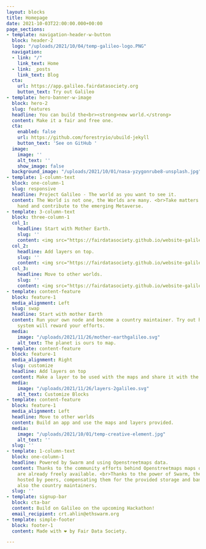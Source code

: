 ```yaml
---
layout: blocks
title: Homepage
date: 2021-10-03T22:00:00.000+00:00
page_sections:
- template: navigation-header-w-button
  block: header-2
  logo: "/uploads/2021/10/04/temp-galileo-logo.PNG"
  navigation:
  - link: "/"
    link_text: Home
  - link: _posts
    link_text: Blog
  cta:
    url: https://app.galileo.fairdatasociety.org
    button_text: Try out Galileo
- template: hero-banner-w-image
  block: hero-2
  slug: features
  headline: You can build the<br><strong>new world.</strong>
  content: Make it a fair and free one.
  cta:
    enabled: false
    url: https://github.com/forestryio/ubuild-jekyll
    button_text: 'See on GitHub '
  image:
    image: ''
    alt_text: ''
    show_image: false
  background_image: "/uploads/2021/10/01/nasa-yzygonrube8-unsplash.jpg"
- template: 1-column-text
  block: one-column-1
  slug: responsive
  headline: Project Galileo - The world as you want to see it.
  content: The World is not one, the Worlds are many. <br>Take matters into your own
    hand and contribute to the emerging Metaverse.
- template: 3-column-text
  block: three-column-1
  col_1:
    headline: Start with Mother Earth.
    slug: ''
    content: <img src="https://fairdatasociety.github.io/website-galileo/uploads/2021/10/04/temp-galileo-logo.PNG">
  col_2:
    headline: Add layers on top.
    slug: ''
    content: <img src="https://fairdatasociety.github.io/website-galileo/uploads/2021/10/04/temp-galileo-logo.PNG">
  col_3:
    headline: Move to other worlds.
    slug: ''
    content: <img src="https://fairdatasociety.github.io/website-galileo/uploads/2021/10/04/temp-galileo-logo.PNG">
- template: content-feature
  block: feature-1
  media_alignment: Left
  slug: swap
  headline: Start with mother Earth
  content: Run your own node and become a country maintainer. Try out how the incentive
    system will reward your efforts.
  media:
    image: "/uploads/2021/11/26/mother-earthgalileo.svg"
    alt_text: The planet is ours to map.
- template: content-feature
  block: feature-1
  media_alignment: Right
  slug: customize
  headline: Add layers on top
  content: Make a layer to be used with the maps and share it with the community.
  media:
    image: "/uploads/2021/11/26/layers-2galileo.svg"
    alt_text: Customize Blocks
- template: content-feature
  block: feature-1
  media_alignment: Left
  headline: Move to other worlds
  content: Build an app and use the maps and layers provided.
  media:
    image: "/uploads/2021/10/01/temp-creative-element.jpg"
    alt_text: ''
  slug: ''
- template: 1-column-text
  block: one-column-1
  headline: Powered by Swarm and using Openstreetmaps data.
  content: Thanks to the community efforts behind Openstreetmaps maps of the world
    are already freely available. <br>Thanks to the power of Swarm, the data can be
    hosted by peers, compensating them for the provided storage and bandwidth, addressing
    also the country maintainers.
  slug: ''
- template: signup-bar
  block: cta-bar
  content: Build on Galileo on the upcoming Hackathon!
  email_recipient: crt.ahlin@ethswarm.org
- template: simple-footer
  block: footer-1
  content: Made with ❤︎ by Fair Data Society.

---
```

